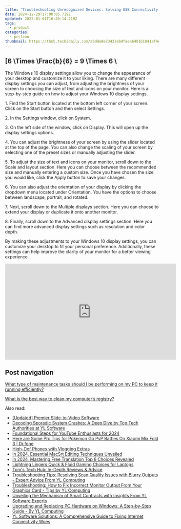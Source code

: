 ```yaml
---
title: "Troubleshooting Unrecognized Devices: Solving USB Connectivity Issues - Insights by YL Computing"
date: 2024-12-29T17:00:05.719Z
updated: 2025-01-01T16:20:14.219Z
tags:
  - product
categories:
  - pcclean
thumbnail: https://thmb.techidaily.com/a5dde8e23432eb9faea6481b1841af4ec33dc75da64317f31b7964d607abcd74.jpg
---
```


## \[6 \Times \Frac{b}{6} = 9 \Times 6 \

The Windows 10 display settings allow you to change the appearance of your desktop and customize it to your liking. There are many different display settings you can adjust, from adjusting the brightness of your screen to choosing the size of text and icons on your monitor. Here is a step-by-step guide on how to adjust your Windows 10 display settings. 

1\. Find the Start button located at the bottom left corner of your screen. Click on the Start button and then select Settings.

2\. In the Settings window, click on System.

3\. On the left side of the window, click on Display. This will open up the display settings options. 

4\. You can adjust the brightness of your screen by using the slider located at the top of the page. You can also change the scaling of your screen by selecting one of the preset sizes or manually adjusting the slider.

5\. To adjust the size of text and icons on your monitor, scroll down to the Scale and layout section. Here you can choose between the recommended size and manually entering a custom size. Once you have chosen the size you would like, click the Apply button to save your changes.

6\. You can also adjust the orientation of your display by clicking the dropdown menu located under Orientation. You have the options to choose between landscape, portrait, and rotated.

7\. Next, scroll down to the Multiple displays section. Here you can choose to extend your display or duplicate it onto another monitor.

8\. Finally, scroll down to the Advanced display settings section. Here you can find more advanced display settings such as resolution and color depth. 

By making these adjustments to your Windows 10 display settings, you can customize your desktop to fit your personal preference. Additionally, these settings can help improve the clarity of your monitor for a better viewing experience.

<!-- affiliate ads begin -->
<iframe width="560" height="315" src="https://www.youtube.com/embed/KdpTAZ9zonQ?si=5Nd5SPW1axA7GPuB" title="YouTube video player" frameborder="0" allow="accelerometer; autoplay; clipboard-write; encrypted-media; gyroscope; picture-in-picture; web-share" referrerpolicy="strict-origin-when-cross-origin" allowfullscreen></iframe>
<!-- affiliate ads end -->

## Post navigation

[What type of maintenance tasks should I be performing on my PC to keep it running efficiently?](https://tools.techidaily.com/pcclean/products/)

[What is the best way to clean my computer’s registry?](https://tools.techidaily.com/pcclean/products/)

<ins class="adsbygoogle"
     style="display:block"
     data-ad-format="autorelaxed"
     data-ad-client="ca-pub-7571918770474297"
     data-ad-slot="1223367746"></ins>

<ins class="adsbygoogle"
     style="display:block"
     data-ad-client="ca-pub-7571918770474297"
     data-ad-slot="8358498916"
     data-ad-format="auto"
     data-full-width-responsive="true"></ins>

<span class="atpl-alsoreadstyle">Also read:</span>
<div><ul>
<li><a href="https://visual-screen-recording.techidaily.com/updated-premier-slide-to-video-software/"><u>[Updated] Premier Slide-to-Video Software</u></a></li>
<li><a href="https://discover-amazing.techidaily.com/decoding-sporadic-system-crashes-a-deep-dive-by-top-tech-authorities-at-yl-software/"><u>Decoding Sporadic System Crashes: A Deep Dive by Top Tech Authorities at YL Software</u></a></li>
<li><a href="https://youtube-zero.techidaily.com/ational-steps-for-youtube-enthusiasts-for-2024/"><u>Foundational Steps for YouTube Enthusiasts for 2024</u></a></li>
<li><a href="https://android-pokemon-go.techidaily.com/here-are-some-pro-tips-for-pokemon-go-pvp-battles-on-xiaomi-mix-fold-3-drfone-by-drfone-virtual-android/"><u>Here are Some Pro Tips for Pokemon Go PvP Battles On Xiaomi Mix Fold 3 | Dr.fone</u></a></li>
<li><a href="https://extra-hints.techidaily.com/high-def-phones-with-vlogging-extras/"><u>High-Def Phones with Vlogging Extras</u></a></li>
<li><a href="https://fox-http.techidaily.com/in-2024-essential-macsrt-editing-techniques-unveiled/"><u>In 2024, Essential MacSrt Editing Techniques Unveiled</u></a></li>
<li><a href="https://extra-guidance.techidaily.com/in-2024-mastering-free-translation-top-8-choices-revealed/"><u>In 2024, Mastering Free Translation Top 8 Choices Revealed</u></a></li>
<li><a href="https://extra-information.techidaily.com/lightning-lingers-quick-and-fluid-gaming-choices-for-laptops/"><u>Lightning Lingers Quick & Fluid Gaming Choices for Laptops</u></a></li>
<li><a href="https://hardware-tips.techidaily.com/toms-tech-hub-in-depth-reviews-and-advice/"><u>Tom's Tech Hub: In-Depth Reviews & Advice</u></a></li>
<li><a href="https://discover-amazing.techidaily.com/troubleshooting-tips-resolving-scan-quality-issues-with-blurry-outputs-expert-advice-from-yl-computing/"><u>Troubleshooting Tips: Resolving Scan Quality Issues with Blurry Outputs - Expert Advice From YL Computing</u></a></li>
<li><a href="https://discover-amazing.techidaily.com/troubleshooting-how-to-fix-incorrect-monitor-output-from-your-graphics-card-tips-by-yl-computing/"><u>Troubleshooting: How to Fix Incorrect Monitor Output From Your Graphics Card - Tips by YL Computing</u></a></li>
<li><a href="https://discover-amazing.techidaily.com/unveiling-the-mechanism-of-smart-contracts-with-insights-from-yl-software-experts/"><u>Unveiling the Mechanism of Smart Contracts with Insights From YL Software Experts</u></a></li>
<li><a href="https://discover-amazing.techidaily.com/upgrading-and-replacing-pc-hardware-on-windows-a-step-by-step-guide-by-yl-computing/"><u>Upgrading and Replacing PC Hardware on Windows: A Step-by-Step Guide - By YL Computing</u></a></li>
<li><a href="https://discover-amazing.techidaily.com/yl-software-solutions-a-comprehensive-guide-to-fixing-internet-connectivity-woes/"><u>YL Software Solutions: A Comprehensive Guide to Fixing Internet Connectivity Woes</u></a></li>
</ul></div>

